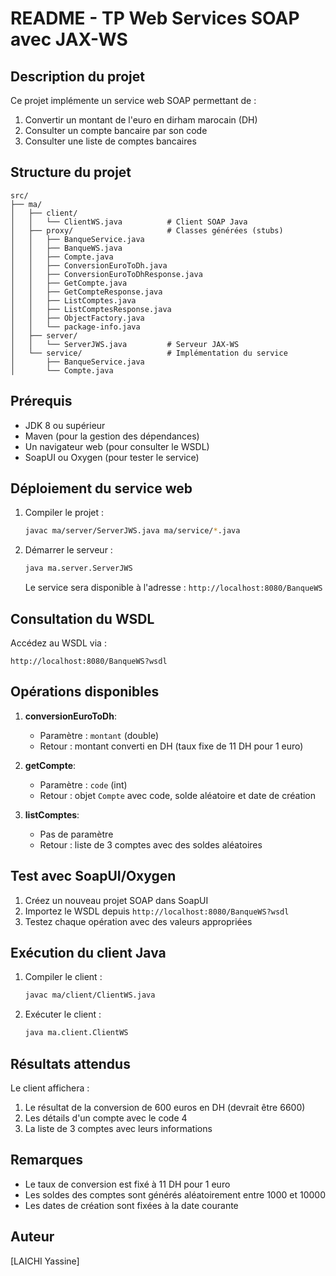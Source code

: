 # README - TP Web Services SOAP avec JAX-WS

## Description du projet
Ce projet implémente un service web SOAP permettant de :
1. Convertir un montant de l'euro en dirham marocain (DH)
2. Consulter un compte bancaire par son code
3. Consulter une liste de comptes bancaires

## Structure du projet
```
src/
├── ma/
│   ├── client/
│   │   └── ClientWS.java          # Client SOAP Java
│   ├── proxy/                     # Classes générées (stubs)
│   │   ├── BanqueService.java
│   │   ├── BanqueWS.java
│   │   ├── Compte.java
│   │   ├── ConversionEuroToDh.java
│   │   ├── ConversionEuroToDhResponse.java
│   │   ├── GetCompte.java
│   │   ├── GetCompteResponse.java
│   │   ├── ListComptes.java
│   │   ├── ListComptesResponse.java
│   │   ├── ObjectFactory.java
│   │   └── package-info.java
│   ├── server/
│   │   └── ServerJWS.java         # Serveur JAX-WS
│   └── service/                   # Implémentation du service
│       ├── BanqueService.java
│       └── Compte.java
```

## Prérequis
- JDK 8 ou supérieur
- Maven (pour la gestion des dépendances)
- Un navigateur web (pour consulter le WSDL)
- SoapUI ou Oxygen (pour tester le service)

## Déploiement du service web
1. Compiler le projet :
   ```bash
   javac ma/server/ServerJWS.java ma/service/*.java
   ```
2. Démarrer le serveur :
   ```bash
   java ma.server.ServerJWS
   ```
   Le service sera disponible à l'adresse : `http://localhost:8080/BanqueWS`

## Consultation du WSDL
Accédez au WSDL via :
```
http://localhost:8080/BanqueWS?wsdl
```

## Opérations disponibles
1. **conversionEuroToDh**:
   - Paramètre : `montant` (double)
   - Retour : montant converti en DH (taux fixe de 11 DH pour 1 euro)

2. **getCompte**:
   - Paramètre : `code` (int)
   - Retour : objet `Compte` avec code, solde aléatoire et date de création

3. **listComptes**:
   - Pas de paramètre
   - Retour : liste de 3 comptes avec des soldes aléatoires

## Test avec SoapUI/Oxygen
1. Créez un nouveau projet SOAP dans SoapUI
2. Importez le WSDL depuis `http://localhost:8080/BanqueWS?wsdl`
3. Testez chaque opération avec des valeurs appropriées

## Exécution du client Java
1. Compiler le client :
   ```bash
   javac ma/client/ClientWS.java
   ```
2. Exécuter le client :
   ```bash
   java ma.client.ClientWS
   ```

## Résultats attendus
Le client affichera :
1. Le résultat de la conversion de 600 euros en DH (devrait être 6600)
2. Les détails d'un compte avec le code 4
3. La liste de 3 comptes avec leurs informations

## Remarques
- Le taux de conversion est fixé à 11 DH pour 1 euro
- Les soldes des comptes sont générés aléatoirement entre 1000 et 10000
- Les dates de création sont fixées à la date courante

## Auteur
[LAICHI Yassine]  
